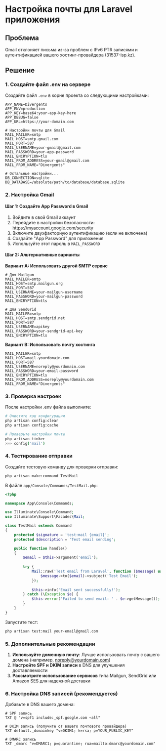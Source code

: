 # Настройка почты для Laravel приложения

## Проблема
Gmail отклоняет письма из-за проблем с IPv6 PTR записями и аутентификацией вашего хостинг-провайдера (31537-isp.kz).

## Решение

### 1. Создайте файл .env на сервере
Создайте файл `.env` в корне проекта со следующими настройками:

```env
APP_NAME=Divergents
APP_ENV=production
APP_KEY=base64:your-app-key-here
APP_DEBUG=false
APP_URL=https://your-domain.com

# Настройки почты для Gmail
MAIL_MAILER=smtp
MAIL_HOST=smtp.gmail.com
MAIL_PORT=587
MAIL_USERNAME=your-gmail@gmail.com
MAIL_PASSWORD=your-app-password
MAIL_ENCRYPTION=tls
MAIL_FROM_ADDRESS=your-gmail@gmail.com
MAIL_FROM_NAME="Divergents"

# Остальные настройки...
DB_CONNECTION=sqlite
DB_DATABASE=/absolute/path/to/database/database.sqlite
```

### 2. Настройка Gmail

#### Шаг 1: Создайте App Password в Gmail
1. Войдите в свой Gmail аккаунт
2. Перейдите в настройки безопасности: https://myaccount.google.com/security
3. Включите двухфакторную аутентификацию (если не включена)
4. Создайте "App Password" для приложения
5. Используйте этот пароль в `MAIL_PASSWORD`

#### Шаг 2: Альтернативные варианты

**Вариант A: Использовать другой SMTP сервис**
```env
# Для Mailgun
MAIL_MAILER=smtp
MAIL_HOST=smtp.mailgun.org
MAIL_PORT=587
MAIL_USERNAME=your-mailgun-username
MAIL_PASSWORD=your-mailgun-password
MAIL_ENCRYPTION=tls

# Для SendGrid
MAIL_MAILER=smtp
MAIL_HOST=smtp.sendgrid.net
MAIL_PORT=587
MAIL_USERNAME=apikey
MAIL_PASSWORD=your-sendgrid-api-key
MAIL_ENCRYPTION=tls
```

**Вариант B: Использовать почту хостинга**
```env
MAIL_MAILER=smtp
MAIL_HOST=mail.yourdomain.com
MAIL_PORT=587
MAIL_USERNAME=noreply@yourdomain.com
MAIL_PASSWORD=your-email-password
MAIL_ENCRYPTION=tls
MAIL_FROM_ADDRESS=noreply@yourdomain.com
MAIL_FROM_NAME="Divergents"
```

### 3. Проверка настроек

После настройки .env файла выполните:

```bash
# Очистите кэш конфигурации
php artisan config:clear
php artisan config:cache

# Проверьте настройки почты
php artisan tinker
>>> config('mail')
```

### 4. Тестирование отправки

Создайте тестовую команду для проверки отправки:

```bash
php artisan make:command TestMail
```

В файле `app/Console/Commands/TestMail.php`:

```php
<?php

namespace App\Console\Commands;

use Illuminate\Console\Command;
use Illuminate\Support\Facades\Mail;

class TestMail extends Command
{
    protected $signature = 'test:mail {email}';
    protected $description = 'Test email sending';

    public function handle()
    {
        $email = $this->argument('email');
        
        try {
            Mail::raw('Test email from Laravel', function ($message) use ($email) {
                $message->to($email)->subject('Test Email');
            });
            
            $this->info('Email sent successfully!');
        } catch (\Exception $e) {
            $this->error('Failed to send email: ' . $e->getMessage());
        }
    }
}
```

Запустите тест:
```bash
php artisan test:mail your-email@gmail.com
```

### 5. Дополнительные рекомендации

1. **Используйте доменную почту**: Лучше использовать почту с вашего домена (например, noreply@yourdomain.com)
2. **Настройте SPF и DKIM записи** в DNS для улучшения доставляемости
3. **Рассмотрите использование сервисов** типа Mailgun, SendGrid или Amazon SES для надежной доставки

### 6. Настройка DNS записей (рекомендуется)

Добавьте в DNS вашего домена:

```
# SPF запись
TXT @ "v=spf1 include:_spf.google.com ~all"

# DKIM запись (получите от вашего почтового провайдера)
TXT default._domainkey "v=DKIM1; k=rsa; p=YOUR_PUBLIC_KEY"

# DMARC запись
TXT _dmarc "v=DMARC1; p=quarantine; rua=mailto:dmarc@yourdomain.com"
```
